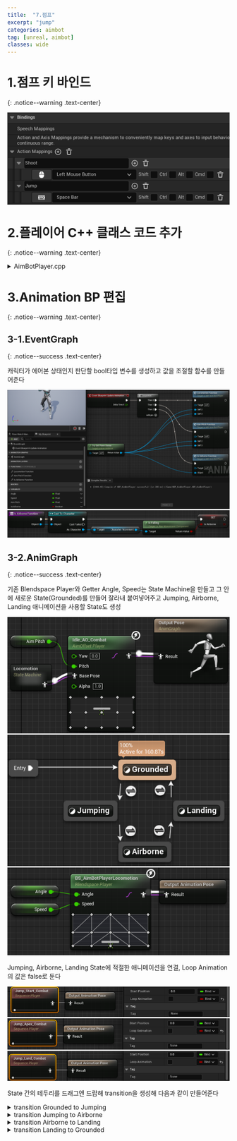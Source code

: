 ```yaml
---
title:  "7.점프"
excerpt: "jump"
categories: aimbot
tag: [unreal, aimbot]
classes: wide
---
```


# 1.점프 키 바인드
{: .notice--warning .text-center}

<img src="/img/unreal/aimbot/7_jump/bind.png"/>

# 2.플레이어 C++ 클래스 코드 추가
{: .notice--warning .text-center}

<details>
<summary>AimBotPlayer.cpp</summary>
<div markdown="1">

```cpp
void AAimBotPlayer::SetupPlayerInputComponent(UInputComponent* PlayerInputComponent)
{
	Super::SetupPlayerInputComponent(PlayerInputComponent);

	PlayerInputComponent->BindAction(TEXT("Jump"), EInputEvent::IE_Pressed, this, &ACharacter::Jump);
}
```

</div>
</details>

# 3.Animation BP 편집
{: .notice--warning .text-center}

## 3-1.EventGraph
{: .notice--success .text-center}

캐릭터가 에어본 상태인지 판단할 bool타입 변수를 생성하고 값을 조절할 함수를 만들어준다

<img src="/img/unreal/aimbot/7_jump/EventGraph.png"/>

<img src="/img/unreal/aimbot/7_jump/EventGraphAirborne.png"/>

## 3-2.AnimGraph
{: .notice--success .text-center}

기존 Blendspace Player와 Getter Angle, Speed는 State Machine을 만들고 그 안에 새로운 State(Grounded)를 만들어 잘라내 붙여넣어주고 Jumping, Airborne, Landing 애니메이션을 사용할 State도 생성

<img src="/img/unreal/aimbot/7_jump/AnimGraph.png"/>

<img src="/img/unreal/aimbot/7_jump/AnimGraphLocomotion.png"/>

<img src="/img/unreal/aimbot/7_jump/AnimGraphGrounded.png"/>

 Jumping, Airborne, Landing State에 적절한 애니메이션을 연결, Loop Animation의 값은 false로 둔다

<img src="/img/unreal/aimbot/7_jump/AnimGraphJumping.png"/>

<img src="/img/unreal/aimbot/7_jump/AnimGraphAirborne.png"/>

<img src="/img/unreal/aimbot/7_jump/AnimGraphLanding.png"/>

State 간의 테두리를 드래그앤 드랍해 transition을 생성해 다음과 같이 만들어준다

<details>
<summary>transition Grounded to Jumping</summary>
<div markdown="1">

<img src="/img/unreal/aimbot/7_jump/transitionGtoJ.png"/>

<img src="/img/unreal/aimbot/7_jump/transitionGtoJ2.png"/>

</div>
</details>

<details>
<summary>transition Jumping to Airborne</summary>
<div markdown="1">

Transition >Automatic Rule Based on Sequence Player in State = true
Blend Settings >Duration = 0.01

<img src="/img/unreal/aimbot/7_jump/transitionJtoA.png"/>

</div>
</details>

<details>
<summary>transition Airborne to Landing</summary>
<div markdown="1">

<img src="/img/unreal/aimbot/7_jump/transitionAtoL.png"/>

<img src="/img/unreal/aimbot/7_jump/transitionAtoL2.png"/>

</div>
</details>

<details>
<summary>transition Landing to Grounded</summary>
<div markdown="1">

Transition >Automatic Rule Based on Sequence Player in State = true
Blend Settings >Mode = Exp Out

<img src="/img/unreal/aimbot/7_jump/transitionLtoG.png"/>

</div>
</details>
